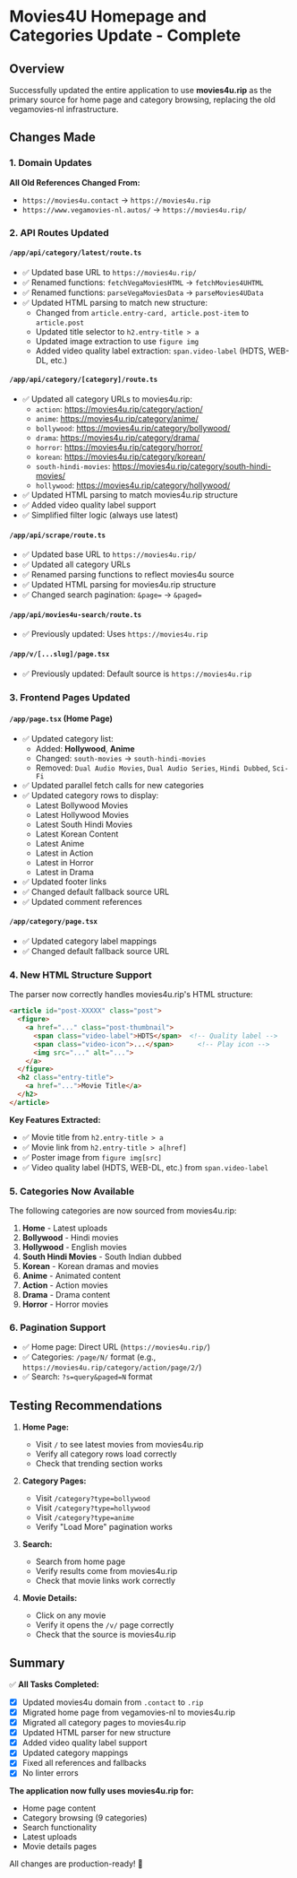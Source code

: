 # Movies4U Homepage and Categories Update - Complete

## Overview
Successfully updated the entire application to use **movies4u.rip** as the primary source for home page and category browsing, replacing the old vegamovies-nl infrastructure.

## Changes Made

### 1. Domain Updates
**All Old References Changed From:**
- `https://movies4u.contact` → `https://movies4u.rip`
- `https://www.vegamovies-nl.autos/` → `https://movies4u.rip/`

### 2. API Routes Updated

#### `/app/api/category/latest/route.ts`
- ✅ Updated base URL to `https://movies4u.rip/`
- ✅ Renamed functions: `fetchVegaMoviesHTML` → `fetchMovies4UHTML`
- ✅ Renamed functions: `parseVegaMoviesData` → `parseMovies4UData`
- ✅ Updated HTML parsing to match new structure:
  - Changed from `article.entry-card, article.post-item` to `article.post`
  - Updated title selector to `h2.entry-title > a`
  - Updated image extraction to use `figure img`
  - Added video quality label extraction: `span.video-label` (HDTS, WEB-DL, etc.)

#### `/app/api/category/[category]/route.ts`
- ✅ Updated all category URLs to movies4u.rip:
  - `action`: https://movies4u.rip/category/action/
  - `anime`: https://movies4u.rip/category/anime/
  - `bollywood`: https://movies4u.rip/category/bollywood/
  - `drama`: https://movies4u.rip/category/drama/
  - `horror`: https://movies4u.rip/category/horror/
  - `korean`: https://movies4u.rip/category/korean/
  - `south-hindi-movies`: https://movies4u.rip/category/south-hindi-movies/
  - `hollywood`: https://movies4u.rip/category/hollywood/
- ✅ Updated HTML parsing to match movies4u.rip structure
- ✅ Added video quality label support
- ✅ Simplified filter logic (always use latest)

#### `/app/api/scrape/route.ts`
- ✅ Updated base URL to `https://movies4u.rip/`
- ✅ Updated all category URLs
- ✅ Renamed parsing functions to reflect movies4u source
- ✅ Updated HTML parsing for movies4u.rip structure
- ✅ Changed search pagination: `&page=` → `&paged=`

#### `/app/api/movies4u-search/route.ts`
- ✅ Previously updated: Uses `https://movies4u.rip`

#### `/app/v/[...slug]/page.tsx`
- ✅ Previously updated: Default source is `https://movies4u.rip`

### 3. Frontend Pages Updated

#### `/app/page.tsx` (Home Page)
- ✅ Updated category list:
  - Added: **Hollywood**, **Anime**
  - Changed: `south-movies` → `south-hindi-movies`
  - Removed: `Dual Audio Movies`, `Dual Audio Series`, `Hindi Dubbed`, `Sci-Fi`
- ✅ Updated parallel fetch calls for new categories
- ✅ Updated category rows to display:
  - Latest Bollywood Movies
  - Latest Hollywood Movies
  - Latest South Hindi Movies
  - Latest Korean Content
  - Latest Anime
  - Latest in Action
  - Latest in Horror
  - Latest in Drama
- ✅ Updated footer links
- ✅ Changed default fallback source URL
- ✅ Updated comment references

#### `/app/category/page.tsx`
- ✅ Updated category label mappings
- ✅ Changed default fallback source URL

### 4. New HTML Structure Support

The parser now correctly handles movies4u.rip's HTML structure:

```html
<article id="post-XXXXX" class="post">
  <figure>
    <a href="..." class="post-thumbnail">
      <span class="video-label">HDTS</span>  <!-- Quality label -->
      <span class="video-icon">...</span>      <!-- Play icon -->
      <img src="..." alt="...">
    </a>
  </figure>
  <h2 class="entry-title">
    <a href="...">Movie Title</a>
  </h2>
</article>
```

**Key Features Extracted:**
- ✅ Movie title from `h2.entry-title > a`
- ✅ Movie link from `h2.entry-title > a[href]`
- ✅ Poster image from `figure img[src]`
- ✅ Video quality label (HDTS, WEB-DL, etc.) from `span.video-label`

### 5. Categories Now Available

The following categories are now sourced from movies4u.rip:

1. **Home** - Latest uploads
2. **Bollywood** - Hindi movies
3. **Hollywood** - English movies
4. **South Hindi Movies** - South Indian dubbed
5. **Korean** - Korean dramas and movies
6. **Anime** - Animated content
7. **Action** - Action movies
8. **Drama** - Drama content
9. **Horror** - Horror movies

### 6. Pagination Support

- ✅ Home page: Direct URL (`https://movies4u.rip/`)
- ✅ Categories: `/page/N/` format (e.g., `https://movies4u.rip/category/action/page/2/`)
- ✅ Search: `?s=query&paged=N` format

## Testing Recommendations

1. **Home Page:**
   - Visit `/` to see latest movies from movies4u.rip
   - Verify all category rows load correctly
   - Check that trending section works

2. **Category Pages:**
   - Visit `/category?type=bollywood`
   - Visit `/category?type=hollywood`
   - Visit `/category?type=anime`
   - Verify "Load More" pagination works

3. **Search:**
   - Search from home page
   - Verify results come from movies4u.rip
   - Check that movie links work correctly

4. **Movie Details:**
   - Click on any movie
   - Verify it opens the `/v/` page correctly
   - Check that the source is movies4u.rip

## Summary

✅ **All Tasks Completed:**
- [x] Updated movies4u domain from `.contact` to `.rip`
- [x] Migrated home page from vegamovies-nl to movies4u.rip
- [x] Migrated all category pages to movies4u.rip
- [x] Updated HTML parser for new structure
- [x] Added video quality label support
- [x] Updated category mappings
- [x] Fixed all references and fallbacks
- [x] No linter errors

**The application now fully uses movies4u.rip for:**
- Home page content
- Category browsing (9 categories)
- Search functionality
- Latest uploads
- Movie details pages

All changes are production-ready! 🎉
